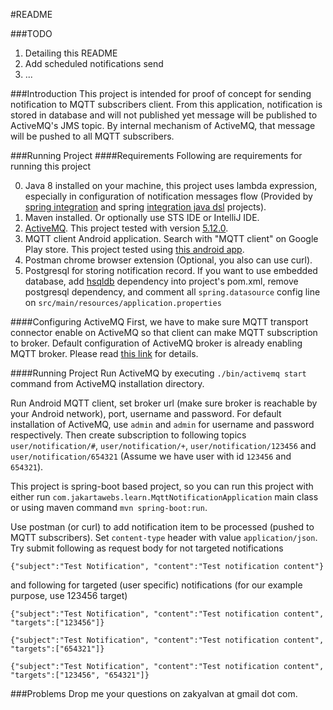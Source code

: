 #README

###TODO

1. Detailing this README
2. Add scheduled notifications send
3. ...

###Introduction
This project is intended for proof of concept for sending notification to MQTT subscribers client. From this application, notification is stored in database and will not published yet message will be published to ActiveMQ's JMS topic. By internal mechanism of ActiveMQ, that message will be pushed to all MQTT subscribers.

###Running Project
####Requirements
Following are requirements for running this project

0. Java 8 installed on your machine, this project uses lambda expression, especially in configuration of notification messages flow (Provided by [spring integration](http://projects.spring.io/spring-integration/) and spring [integration java dsl](https://github.com/spring-projects/spring-integration-java-dsl/wiki/Spring-Integration-Java-DSL-Reference) projects).
1. Maven installed. Or optionally use STS IDE or IntelliJ IDE.
2. [ActiveMQ](http://activemq.apache.org). This project tested with version [5.12.0](http://activemq.apache.org/activemq-5120-release.html).
3. MQTT client Android application. Search with "MQTT client" on Google Play store. This project tested using [this android app](https://play.google.com/store/apps/details?id=com.deepeshc.mqttrec).
4. Postman chrome browser extension (Optional, you also can use curl).
5. Postgresql for storing notification record. If you want to use embedded database, add [hsqldb](http://mvnrepository.com/artifact/org.hsqldb/hsqldb/2.3.3) dependency into project's pom.xml, remove postgresql dependency, and comment all ```spring.datasource``` config line on ```src/main/resources/application.properties```

####Configuring ActiveMQ
First, we have to make sure MQTT transport connector enable on ActiveMQ so that client can make MQTT subscription to broker. Default configuration of ActiveMQ broker is already enabling MQTT broker. Please read [this link](http://activemq.apache.org/mqtt.html) for details.

####Running Project
Run ActiveMQ by executing ```./bin/activemq start``` command from ActiveMQ installation directory.

Run Android MQTT client, set broker url (make sure broker is reachable by your Android network), port, username and password. For default installation of ActiveMQ, use ```admin``` and ```admin``` for username and password respectively. Then create subscription to following topics ```user/notification/#```, ```user/notification/+```, ```user/notification/123456``` and ```user/notification/654321``` (Assume we have user with id ```123456``` and ```654321```).

This project is spring-boot based project, so you can run this project with either run ```com.jakartawebs.learn.MqttNotificationApplication``` main class or using maven command ```mvn spring-boot:run```.

Use postman (or curl) to add notification item to be processed (pushed to MQTT subscribers). Set ```content-type``` header with value ```application/json```. Try submit following as request body for not targeted notifications

```
{"subject":"Test Notification", "content":"Test notification content"}
```

and following for targeted (user specific) notifications (for our example purpose, use 123456 target)

```
{"subject":"Test Notification", "content":"Test notification content", "targets":["123456"]}
```

```
{"subject":"Test Notification", "content":"Test notification content", "targets":["654321"]}
```

```
{"subject":"Test Notification", "content":"Test notification content", "targets":["123456", "654321"]}
```

###Problems
Drop me your questions on zakyalvan at gmail dot com.